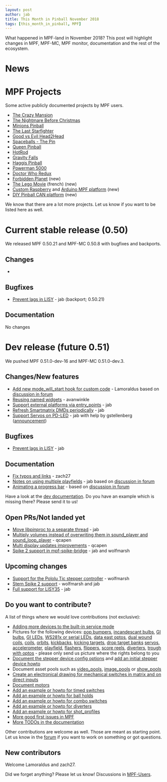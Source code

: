 ```yaml
---
layout: post
author: jab
title: This Month in Pinball November 2018
tags: [this_month_in_pinball, MPF]
---
```

What happened in MPF-land in November 2018?
This post will highlight changes in MPF, MPF-MC, MPF monitor, documentation
and the rest of the ecosystem.

# News


# MPF Projects

Some active publicly documented projects by MPF users.

* [The Crazy Mansion](https://pinside.com/pinball/forum/topic/the-crazy-mansion-by-the-pinball-amigos)
* [The Nightmare Before Christmas](https://pinside.com/pinball/forum/topic/the-nightmare-before-christmas)
* [Minions Pinball](https://pinside.com/pinball/forum/topic/we-are-building-a-minions-pinball-updates-every-friday)
* [The Last Starfighter](https://pinside.com/pinball/forum/topic/southern-california-homebrew-anyone-interested/)
* [Good vs Evil Head2Head](https://pinside.com/pinball/forum/topic/head2head-custom-pinball-machine-good-vs-evil)
* [Spaceballs - The Pin](https://pinside.com/pinball/forum/topic/spaceballs-the-pin/)
* [Queen Pinball](https://pinside.com/pinball/forum/topic/flash-retheme-project/)
* [HotRod](https://pinside.com/pinball/forum/topic/gottlieb-hot-rod-a-tribute-to-classic-em-pinball)
* [Gravity Falls](https://pinside.com/pinball/forum/topic/gravity-falls)
* [Haggis Pinball](https://www.youtube.com/watch?v=Qezv5beKBqM)
* [Powerman 5000](https://github.com/travisbmartin/powerman)
* [Doctor Who Redux](https://github.com/travisbmartin/doctorwho)
* [Forbidden Planet](https://pinside.com/pinball/forum/topic/john-treadeaus-forbidden-planet/) (new)
* [The Lego Movie](https://thelegomoviepinball.wordpress.com/) (french) (new)
* [Custom Raspberry](https://github.com/vgrillot/mpf) and [Arduino MPF platform](https://github.com/vgrillot/arduinball) (new)
* [DIY Pinball CAN platform](http://diypinball.ca/) (new)

We know that there are a lot more projects. Let us know if you want to be listed here as well.

# Current stable release (0.50)

We released MPF 0.50.21 and MPF-MC 0.50.8 with bugfixes and backports.

## Changes

* 

## Bugfixes

* [Prevent lags in LISY](https://github.com/missionpinball/mpf/pull/1249) - jab (backport; 0.50.21)

## Documentation

No changes

# Dev release (future 0.51)

We pushed MPF 0.51.0-dev-16 and MPF-MC 0.51.0-dev.3.

## Changes/New features

* [Add new mode_will_start hook for custom code](https://github.com/missionpinball/mpf/pull/1247) - Lamoraldus based on [discussion in forum](https://groups.google.com/forum/#!topic/mpf-users/D0W3pacTGUg)
* [Reusing named widgets](https://github.com/missionpinball/mpf-mc/pull/353) - avanwinkle
* [Support external platforms via entry_points](https://github.com/missionpinball/mpf/pull/1248) - jab
* [Refresh Smartmatrix DMDs periodically](https://github.com/missionpinball/mpf/pull/1250) - jab
* [Support Servos on PD-LED](https://github.com/missionpinball/mpf/pull/1253) - jab with help by gstellenberg ([announcement](https://www.multimorphic.com/news/servo-and-stepper-motor-control-in-pd-led-v3/))

## Bugfixes

* [Prevent lags in LISY](https://github.com/missionpinball/mpf/pull/1249) - jab

## Documentation

* [Fix typos and links](https://github.com/missionpinball/mpf-docs/pull/187) - zach27
* [Notes on using multiple playfields](https://github.com/missionpinball/mpf-docs/commit/ddcc16252cc783a4aab42c5f372085349914e10f) - jab based on [discussion in forum](https://groups.google.com/forum/#!topic/mpf-users/tnmvTI9J_O8)
* [Animating a progress bar](https://github.com/missionpinball/mpf-docs/commit/b272f836598d13562f41f99007f27f13278a0f9d) - based on [discussion in forum](https://groups.google.com/forum/#!topic/mpf-users/n2Shn9wDfUc)

Have a look at the [dev documentation](http://docs.missionpinball.org/en/dev/).
Do you have an example which is missing there? Please send it to us!

## Open PRs/Not landed yet

* [Move libpinproc to a separate thread](https://github.com/missionpinball/mpf/pull/1195) - jab
* [Multiply volumes instead of overwriting them in sound_player and sound_loop_player](https://github.com/missionpinball/mpf-mc/pull/333) - qcapen
* [Multi display updates improvements](https://github.com/missionpinball/mpf-mc/pull/323) - qcapen
* [Spike 2 support in mpf-spike-bridge](https://github.com/missionpinball/mpf-spike-bridge/pull/1) - jab and wolfmarsh

## Upcoming changes

* [Support for the Pololu Tic stepper controller](https://github.com/missionpinball/mpf/issues/1217) - wolfmarsh
* [Stern Spike 2 support](https://github.com/missionpinball/mpf/issues/1246) - wolfmarsh and jab
* [Full support for LISY35](https://github.com/missionpinball/mpf/issues/1218) - jab

## Do you want to contribute?

A list of things where we would love contributions (not exclusive):

* [Adding more devices to the built-in service mode](https://github.com/missionpinball/mpf/issues/693)
* Pictures for the following devices: [pop bumpers](http://docs.missionpinball.org/en/dev/mechs/pop_bumpers/index.html),
  [incandescant bulbs](http://docs.missionpinball.org/en/dev/mechs/lights/matrix_lights.html),
  [GI bulbs](http://docs.missionpinball.org/en/dev/mechs/lights/gis.html),
  [GI LEDs](http://docs.missionpinball.org/en/dev/mechs/lights/gis.html),
  [WS281x or serial LEDs](http://docs.missionpinball.org/en/dev/mechs/lights/leds.html),
  [data east optos](docs.missionpinball.org/en/dev/mechs/switches/optos.html),
  [dual wound coils](http://docs.missionpinball.org/en/dev/mechs/coils/dual_wound_coils.html),
  [coils](http://docs.missionpinball.org/en/dev/mechs/coils/index.html),
  [orbits](http://docs.missionpinball.org/en/dev/mechs/loops/index.html),
  [kickbacks](http://docs.missionpinball.org/en/dev/mechs/kickbacks/index.html),
  [kicking targets](http://docs.missionpinball.org/en/dev/mechs/targets/kicking_targets/index.html),
  [drop target banks](http://docs.missionpinball.org/en/dev/mechs/targets/drop_targets/drop_target_bank.html)
  [servos](http://docs.missionpinball.org/en/dev/mechs/servos/index.html),
  [accelerometer](http://docs.missionpinball.org/en/dev/mechs/accelerometers/index.html),
  [playfield](http://docs.missionpinball.org/en/dev/mechs/playfields/index.html),
  [flashers](http://docs.missionpinball.org/en/dev/mechs/lights/flashers.html),
  [flippers](http://docs.missionpinball.org/en/dev/mechs/flippers/index.html),
  [score reels](http://docs.missionpinball.org/en/dev/mechs/score_reels/index.html),
  [diverters](http://docs.missionpinball.org/en/dev/mechs/diverters/index.html),
  [trough with optos](http://docs.missionpinball.org/en/dev/mechs/troughs/index.html) - please only send us picture where the rights belong to you
* [Document the stepper device config options](http://docs.missionpinball.org/en/dev/config/steppers.html) and [add an initial stepper device howto](http://docs.missionpinball.org/en/dev/mechs/steppers/index.html)
* Document asset pools such as [video_pools](http://docs.missionpinball.org/en/dev/config/video_pools.html), [image_pools](http://docs.missionpinball.org/en/dev/config/image_pools.html) or [show_pools](http://docs.missionpinball.org/en/dev/config/show_pools.html)
* [Create an electronical drawing for mechanical switches in matrix and on direct inputs](http://docs.missionpinball.org/en/dev/mechs/switches/mechanical_switches.html)
* [Document motors](http://docs.missionpinball.org/en/dev/mechs/motors/index.html)
* [Add an example or howto for timed switches](http://docs.missionpinball.org/en/dev/game_logic/timed_switches/index.html)
* [Add an example or howto for ball holds](http://docs.missionpinball.org/en/dev/game_logic/ball_holds/index.html)
* [Add an example or howto for combo switches](http://docs.missionpinball.org/en/dev/game_logic/combo_switches/index.html)
* [Add an example or howto for diverters](http://docs.missionpinball.org/en/dev/mechs/diverters/index.html)
* [Add an example or howto for shot_profiles](http://docs.missionpinball.org/en/dev/game_logic/shots/shot_profiles.html)
* [More good first issues in MPF](https://github.com/missionpinball/mpf/issues?q=is%3Aissue+is%3Aopen+label%3A%22good+first+issue%22)
* [More TODOs in the documentation](http://docs.missionpinball.org/en/dev/search.html?q=help_us_to_write_it&check_keywords=yes&area=default)

Other contributions are welcome as well.
Those are meant as starting point.
Let us know in the [forum](https://groups.google.com/forum/#!forum/mpf-users)
if you want to work on something or got questions.

## New contributors

Welcome Lamoraldus and zach27.

Did we forget anything? Please let us know!
Discussions in [MPF-Users](https://groups.google.com/forum/#!forum/mpf-users).
